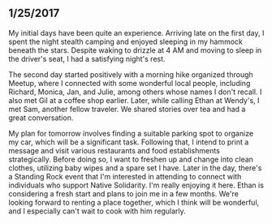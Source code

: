 ## 1/25/2017

My initial days have been quite an experience. Arriving late on the first day, I spent the night stealth camping and enjoyed sleeping in my hammock beneath the stars. Despite waking to drizzle at 4 AM and moving to sleep in the driver's seat, I had a satisfying night's rest.

The second day started positively with a morning hike organized through Meetup, where I connected with some wonderful local people, including Richard, Monica, Jan, and Julie, among others whose names I don't recall. I also met Gil at a coffee shop earlier. Later, while calling Ethan at Wendy's, I met Sam, another fellow traveler. We shared stories over tea and had a great conversation.

My plan for tomorrow involves finding a suitable parking spot to organize my car, which will be a significant task. Following that, I intend to print a message and visit various restaurants and food establishments strategically. Before doing so, I want to freshen up and change into clean clothes, utilizing baby wipes and a spare set I have. Later in the day, there's a Standing Rock event that I'm interested in attending to connect with individuals who support Native Solidarity. I'm really enjoying it here. Ethan is considering a fresh start and plans to join me in a few months. We're looking forward to renting a place together, which I think will be wonderful, and I especially can't wait to cook with him regularly.